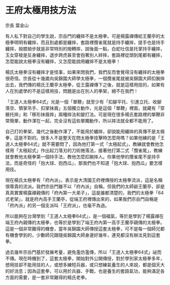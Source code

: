 # 王府太極用技方法

宗長
葉金山

有人私下對自己的學生說，宗岳門的纏摔不是太極拳。可是楊露禪傳給王蘭亭的太極拳明明有纏摔，而且到處都是纏摔，套路裡攬雀尾就是持手纏摔，提手也是持手纏摔，拗膝拗步就是非常特別的撥轉摔，說後面一點，白蛇吐信是托掌持手纏摔，玉女穿梭是反身纏摔，退步跨虎甚至會抱著別人絆摔，套路裡從頭到尾都有纏摔，怎麼能說太極拳沒有纏摔，又怎麼能說用纏摔不是太極拳！

楊氏太極拳沒有纏摔才是怪事，如果來問我們，我們反而會覺得沒有纏摔的太極拳很奇怪。宗長從十幾歲向吳錦園大師學太極拳，一個攬雀尾就被吳錦園大師扣腕摔出去，我們傳的楊氏王蘭亭太極拳，從王露禪傳下之後，就是這樣用技的，如果有人在別處學的不是這樣用技，問題是出在別人的拳架，絕不在我們！

「王道人太極拳64式」光是一個「單鞭」就至少有「扣腳平托、引進立托、收腳落空、領掌吊手、扣掌抹眉」五個獨立動作，光是這個「單鞭」裡面，就藏有「穿腋托摔」和「移形抹眉摔」兩種摔法和變打法。可是現在很多楊氏套路裡的單鞭非常簡單，動作渾在一起，完全沒有這些單獨動作，所以摔法就全都不能用了。

自己打的拳架，幾代之後動作渾了，不能用於纏摔，卻說能用纏摔的真傳不是太極拳，這是不對的。很多人不是整天在問太極拳技擊時怎麼用嗎？如果他練的是「王道人太極拳64式」就不需要問了，因為他打第一式「太極起式」，教練就會教他怎樣用「太極起式」作出起刀落刃的刀術捲落法，接著他打第二式「攬雀尾」，教練就會教他太極拳第一個持手法，教他怎麼扣腕摔人。你果他學的攬雀尾不是持手法，而是奇怪的「抱大球、抱西瓜」，那我們也不知道「抱大球、抱西瓜」要怎樣用技。

現在楊氏太極拳有「府內派」，表示是大清國王府裡傳授的太極拳流派，這是名稱很尊貴的流派。我們宗岳門雖不以「府內派」自稱，但我們的太師爺王蘭亭，卻是真真實實楊露禪親傳的「府內第一大弟子」，這是誰都清楚的，我們的太極拳「64式老架」，就是府內高手王蘭亭，從端王府裡傳出來的，如果我們宗岳門自稱是「府內派」的另一個支派叫「王府派」，也毫不為過。

所以能夠在台灣學到「王道人太極拳64式」，是一個福氣，等於是學到了楊露禪在端王府內親傳的太極拳，也等於是學到了端王府內第一高手王蘭亭親傳的太極拳。這是一個非常難得的機會，當年吳錦園大師傳授這套太極拳，可不是每一個師兄都有機會學到的，少數師兄跟隨吳錦園大師身邊好幾年，連見都沒有辦法見到這套拳。

過去幾年宗岳門基於發展考量，避免濫仿濫傳，所以「王道人太極拳64式」祕而不傳。現在時機到了，這套太極拳，開始對外公開傳授，對於學別家太極拳多年，想用技卻不能用技的人，或想多練短兵器，或只想練氣養生的人來說，都是個天大的好消息；因為這套拳，可以用於兵器、手戰，也是養生的套路氣功，能夠滿足各方面的需要，是一套非常難得的楊氏老拳。